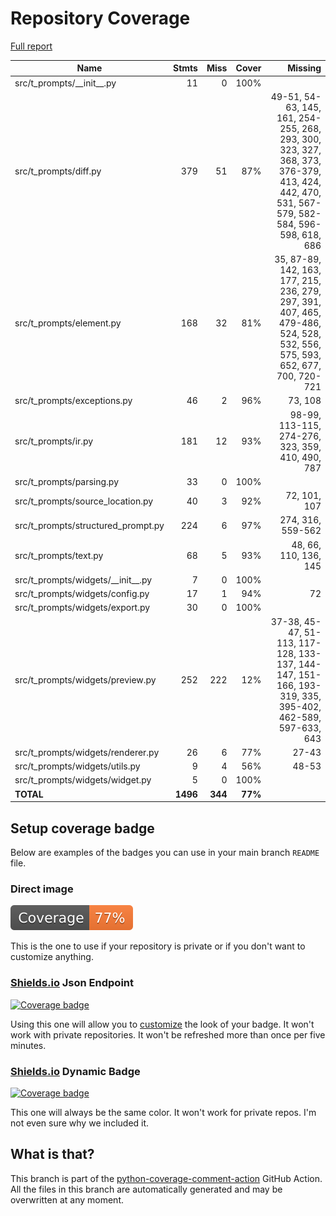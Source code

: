 # Repository Coverage

[Full report](https://htmlpreview.github.io/?https://github.com/habemus-papadum/t-prompts/blob/python-coverage-comment-action-data/htmlcov/index.html)

| Name                                   |    Stmts |     Miss |   Cover |   Missing |
|--------------------------------------- | -------: | -------: | ------: | --------: |
| src/t\_prompts/\_\_init\_\_.py         |       11 |        0 |    100% |           |
| src/t\_prompts/diff.py                 |      379 |       51 |     87% |49-51, 54-63, 145, 161, 254-255, 268, 293, 300, 323, 327, 368, 373, 376-379, 413, 424, 442, 470, 531, 567-579, 582-584, 596-598, 618, 686 |
| src/t\_prompts/element.py              |      168 |       32 |     81% |35, 87-89, 142, 163, 177, 215, 236, 279, 297, 391, 407, 465, 479-486, 524, 528, 532, 556, 575, 593, 652, 677, 700, 720-721 |
| src/t\_prompts/exceptions.py           |       46 |        2 |     96% |   73, 108 |
| src/t\_prompts/ir.py                   |      181 |       12 |     93% |98-99, 113-115, 274-276, 323, 359, 410, 490, 787 |
| src/t\_prompts/parsing.py              |       33 |        0 |    100% |           |
| src/t\_prompts/source\_location.py     |       40 |        3 |     92% |72, 101, 107 |
| src/t\_prompts/structured\_prompt.py   |      224 |        6 |     97% |274, 316, 559-562 |
| src/t\_prompts/text.py                 |       68 |        5 |     93% |48, 66, 110, 136, 145 |
| src/t\_prompts/widgets/\_\_init\_\_.py |        7 |        0 |    100% |           |
| src/t\_prompts/widgets/config.py       |       17 |        1 |     94% |        72 |
| src/t\_prompts/widgets/export.py       |       30 |        0 |    100% |           |
| src/t\_prompts/widgets/preview.py      |      252 |      222 |     12% |37-38, 45-47, 51-113, 117-128, 133-137, 144-147, 151-166, 193-319, 335, 395-402, 462-589, 597-633, 643 |
| src/t\_prompts/widgets/renderer.py     |       26 |        6 |     77% |     27-43 |
| src/t\_prompts/widgets/utils.py        |        9 |        4 |     56% |     48-53 |
| src/t\_prompts/widgets/widget.py       |        5 |        0 |    100% |           |
|                              **TOTAL** | **1496** |  **344** | **77%** |           |


## Setup coverage badge

Below are examples of the badges you can use in your main branch `README` file.

### Direct image

[![Coverage badge](https://raw.githubusercontent.com/habemus-papadum/t-prompts/python-coverage-comment-action-data/badge.svg)](https://htmlpreview.github.io/?https://github.com/habemus-papadum/t-prompts/blob/python-coverage-comment-action-data/htmlcov/index.html)

This is the one to use if your repository is private or if you don't want to customize anything.

### [Shields.io](https://shields.io) Json Endpoint

[![Coverage badge](https://img.shields.io/endpoint?url=https://raw.githubusercontent.com/habemus-papadum/t-prompts/python-coverage-comment-action-data/endpoint.json)](https://htmlpreview.github.io/?https://github.com/habemus-papadum/t-prompts/blob/python-coverage-comment-action-data/htmlcov/index.html)

Using this one will allow you to [customize](https://shields.io/endpoint) the look of your badge.
It won't work with private repositories. It won't be refreshed more than once per five minutes.

### [Shields.io](https://shields.io) Dynamic Badge

[![Coverage badge](https://img.shields.io/badge/dynamic/json?color=brightgreen&label=coverage&query=%24.message&url=https%3A%2F%2Fraw.githubusercontent.com%2Fhabemus-papadum%2Ft-prompts%2Fpython-coverage-comment-action-data%2Fendpoint.json)](https://htmlpreview.github.io/?https://github.com/habemus-papadum/t-prompts/blob/python-coverage-comment-action-data/htmlcov/index.html)

This one will always be the same color. It won't work for private repos. I'm not even sure why we included it.

## What is that?

This branch is part of the
[python-coverage-comment-action](https://github.com/marketplace/actions/python-coverage-comment)
GitHub Action. All the files in this branch are automatically generated and may be
overwritten at any moment.